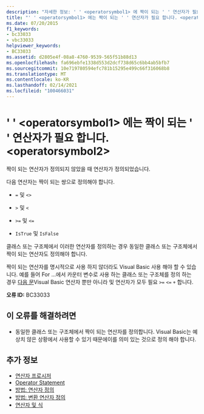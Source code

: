 ```yaml
---
description: "자세한 정보: ' ' <operatorsymbol1> 에 짝이 되는 ' ' 연산자가 필요 합니다. <operatorsymbol2>"
title: "' ' <operatorsymbol1> 에는 짝이 되는 ' ' 연산자가 필요 합니다. <operatorsymbol2>"
ms.date: 07/20/2015
f1_keywords:
- bc33033
- vbc33033
helpviewer_keywords:
- BC33033
ms.assetid: d2805e4f-08a8-4760-9539-565f51b88d13
ms.openlocfilehash: fa696ebfe1338d553d2dcf738d65c6bb4ab5bfb7
ms.sourcegitcommit: 10e719780594efc781b15295e499c66f316068b8
ms.translationtype: MT
ms.contentlocale: ko-KR
ms.lasthandoff: 02/14/2021
ms.locfileid: "100466031"
---
```

# <a name="matching-operatorsymbol1-operator-is-required-for-operatorsymbol2"></a>' ' \<operatorsymbol1> 에는 짝이 되는 ' ' 연산자가 필요 합니다. \<operatorsymbol2>

짝이 되는 연산자가 정의되지 않았을 때 연산자가 정의되었습니다.  
  
 다음 연산자는 짝이 되는 쌍으로 정의해야 합니다.  
  
- `=` 및 `<>`  
  
- `>` 및 `<`  
  
- `>=` 및 `<=`  
  
- `IsTrue` 및 `IsFalse`  
  
 클래스 또는 구조체에서 이러한 연산자를 정의하는 경우 동일한 클래스 또는 구조체에서 짝이 되는 연산자도 정의해야 합니다.  
  
 짝이 되는 연산자를 명시적으로 사용 하지 않더라도 Visual Basic 사용 해야 할 수 있습니다. 예를 들어 For ...에서 카운터 변수로 사용 하는 클래스 또는 구조체를 정의 하는 경우 [ 다음 문](../language-reference/statements/for-next-statement.md)Visual Basic 연산자 뿐만 아니라 및 연산자가 모두 필요 `>=` `<=` `+` 합니다.  
  
 **오류 ID:** BC33033  
  
## <a name="to-correct-this-error"></a>이 오류를 해결하려면  
  
- 동일한 클래스 또는 구조체에서 짝이 되는 연산자를 정의합니다. Visual Basic는 예상치 않은 상황에서 사용할 수 있기 때문에이를 의미 있는 것으로 정의 해야 합니다.  
  
## <a name="see-also"></a>추가 정보

- [연산자 프로시저](../programming-guide/language-features/procedures/operator-procedures.md)
- [Operator Statement](../language-reference/statements/operator-statement.md)
- [방법: 연산자 정의](../programming-guide/language-features/procedures/how-to-define-an-operator.md)
- [방법: 변환 연산자 정의](../programming-guide/language-features/procedures/how-to-define-a-conversion-operator.md)
- [연산자 및 식](../programming-guide/language-features/operators-and-expressions/index.md)
